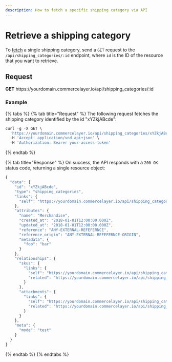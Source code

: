```yaml
---
description: How to fetch a specific shipping category via API
---
```


# Retrieve a shipping category

To <a href="https://docs.commercelayer.io/developers/fetching-resources" target="_blank">fetch</a> a single shipping category, send a `GET` request to the `/api/shipping_categories/:id` endpoint, where `id` is the ID of the resource that you want to retrieve.

## Request

**GET** https://<i></i>yourdomain.commercelayer.io/api/shipping_categories/:id

### **Example**

{% tabs %}
{% tab title="Request" %}
The following request fetches the shipping category identified by the id "xYZkjABcde":

```javascript
curl -g -X GET \
  'https://yourdomain.commercelayer.io/api/shipping_categories/xYZkjABcde' \
  -H 'Accept: application/vnd.api+json' \
  -H 'Authorization: Bearer your-access-token'
```
{% endtab %}

{% tab title="Response" %}
On success, the API responds with a `200 OK` status code, returning a single resource object:

```javascript
{
  "data": {
    "id": "xYZkjABcde",
    "type": "shipping_categories",
    "links": {
      "self": "https://yourdomain.commercelayer.io/api/shipping_categories/xYZkjABcde"
    },
    "attributes": {
      "name": "Merchandise",
      "created_at": "2018-01-01T12:00:00.000Z",
      "updated_at": "2018-01-01T12:00:00.000Z",
      "reference": "ANY-EXTERNAL-REFEFERNCE",
      "reference_origin": "ANY-EXTERNAL-REFEFERNCE-ORIGIN",
      "metadata": {
        "foo": "bar"
      }
    },
    "relationships": {
      "skus": {
        "links": {
          "self": "https://yourdomain.commercelayer.io/api/shipping_categories/xYZkjABcde/relationships/skus",
          "related": "https://yourdomain.commercelayer.io/api/shipping_categories/xYZkjABcde/skus"
        }
      },
      "attachments": {
        "links": {
          "self": "https://yourdomain.commercelayer.io/api/shipping_categories/xYZkjABcde/relationships/attachments",
          "related": "https://yourdomain.commercelayer.io/api/shipping_categories/xYZkjABcde/attachments"
        }
      }
    },
    "meta": {
      "mode": "test"
    }
  }
}
```
{% endtab %}
{% endtabs %}

